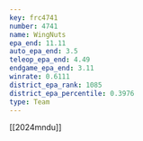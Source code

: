 ```yaml
---
key: frc4741
number: 4741
name: WingNuts
epa_end: 11.11
auto_epa_end: 3.5
teleop_epa_end: 4.49
endgame_epa_end: 3.11
winrate: 0.6111
district_epa_rank: 1085
district_epa_percentile: 0.3976
type: Team
---
```

[[2024mndu]]

